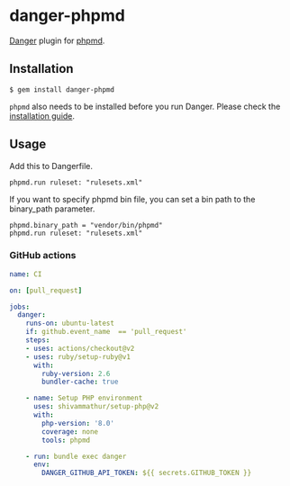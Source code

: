 # danger-phpmd

[Danger](http://danger.systems/ruby/) plugin for [phpmd](https://phpmd.org/).

## Installation

    $ gem install danger-phpmd

`phpmd` also needs to be installed before you run Danger.
Please check the [installation guide](https://phpmd.org/download/index.html).

## Usage

Add this to Dangerfile.

```
phpmd.run ruleset: "rulesets.xml"
```

If you want to specify phpmd bin file, you can set a bin path to the binary_path parameter.

```
phpmd.binary_path = "vendor/bin/phpmd"
phpmd.run ruleset: "rulesets.xml"
```


### GitHub actions

```yaml
name: CI

on: [pull_request]

jobs:
  danger:
    runs-on: ubuntu-latest
    if: github.event_name  == 'pull_request'
    steps:
    - uses: actions/checkout@v2
    - uses: ruby/setup-ruby@v1
      with:
        ruby-version: 2.6
        bundler-cache: true

    - name: Setup PHP environment
      uses: shivammathur/setup-php@v2
      with:
        php-version: '8.0'
        coverage: none
        tools: phpmd

    - run: bundle exec danger
      env:
        DANGER_GITHUB_API_TOKEN: ${{ secrets.GITHUB_TOKEN }}
```


